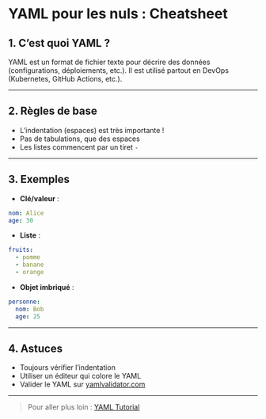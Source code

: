 # YAML pour les nuls : Cheatsheet

## 1. C’est quoi YAML ?
YAML est un format de fichier texte pour décrire des données (configurations, déploiements, etc.). Il est utilisé partout en DevOps (Kubernetes, GitHub Actions, etc.).

---

## 2. Règles de base
- L’indentation (espaces) est très importante !
- Pas de tabulations, que des espaces
- Les listes commencent par un tiret `-`

---

## 3. Exemples
- **Clé/valeur** :
```yaml
nom: Alice
age: 30
```
- **Liste** :
```yaml
fruits:
  - pomme
  - banane
  - orange
```
- **Objet imbriqué** :
```yaml
personne:
  nom: Bob
  age: 25
```

---

## 4. Astuces
- Toujours vérifier l’indentation
- Utiliser un éditeur qui colore le YAML
- Valider le YAML sur [yamlvalidator.com](https://yamlvalidator.com/)

---

> Pour aller plus loin : [YAML Tutorial](https://yaml.org/)
